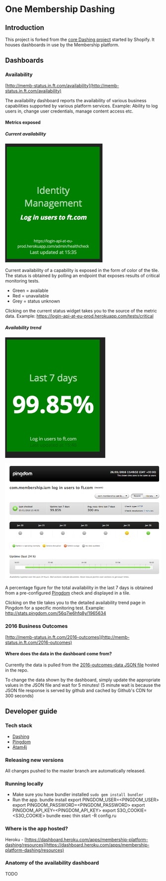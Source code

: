 # One Membership Dashing

## Introduction

This project is forked from the [core Dashing project](http://shopify.github.com/dashing) started by Shopify. It houses
dashboards in use by the Membership platform.

## Dashboards

### Availability

[http://memb-status.in.ft.com/availability](http://memb-status.in.ft.com/availability)     

The availability dashboard reports the availability of various business capabilities supported by various platform
services. Example: Ability to log users in, change user credentials, manage content access etc.
 
#### Metrics exposed

##### Current availability

![login-current-availability](documentation-assets/login-current-availability.png)

Current availability of a capability is exposed in the form of color of the tile. The status is obtained by polling an
endpoint that exposes results of critical monitoring tests.   

* Green = available
* Red = unavailable
* Grey = status unknown

Clicking on the current status widget takes you to the source of the metric data. Example: https://login-api-at-eu-prod.herokuapp.com/tests/critical

##### Availability trend

![login-availability-trend](documentation-assets/login-availability-trend.png)

![login-pingdom-availability-trend](documentation-assets/login-pingdom-availability-trend.png)

A percentage figure for the total availability in the last 7 days is obtained from a pre-configured 
[Pingdom](https://www.pingdom.com/) check and displayed in a tile. 

Clicking on the tile takes you to the detailed availability trend page in Pingdom for a specific monitoring test. 
Example: http://stats.pingdom.com/56q7ie6hfq8y/1965634

### 2016 Business Outcomes

[http://memb-status.in.ft.com/2016-outcomes](http://memb-status.in.ft.com/2016-outcomes)

#### Where does the data in the dashboard come from?

Currently the data is pulled from the [2016-outcomes-data JSON file](/public/2016-outcomes-data.json) hosted in the repo.

To change the data shown by the dashboard, simply update the appropriate values in the JSON file and wait for 5 minutes!
(5 minute wait is because the JSON file response is served by github and cached by Github's CDN for 300 seconds)

## Developer guide

### Tech stack
* [Dashing](https://github.com/Shopify/dashing)
* [Pingdom](https://www.pingdom.com/)
* [Atam4j](https://github.com/atam4j/atam4j)

### Releasing new versions
All changes pushed to the master branch are automatically released.

### Running locally
* Make sure you have bundler installed `sudo gem install bundler`
* Run the app. 
  bundle install
  export PINGDOM_USER=<PINGDOM_USER>
  export PINGDOM_PASSWORD=<PINGDOM_PASSWORD>
  export PINGDOM_API_KEY=<PINGDOM_API_KEY>
  export S3O_COOKIE=<S3O_COOKIE>
  bundle exec thin start -R config.ru

### Where is the app hosted?

Heroku - [https://dashboard.heroku.com/apps/membership-platform-dashing/resources](https://dashboard.heroku.com/apps/membership-platform-dashing/resources)

### Anatomy of the availability dashboard
TODO
